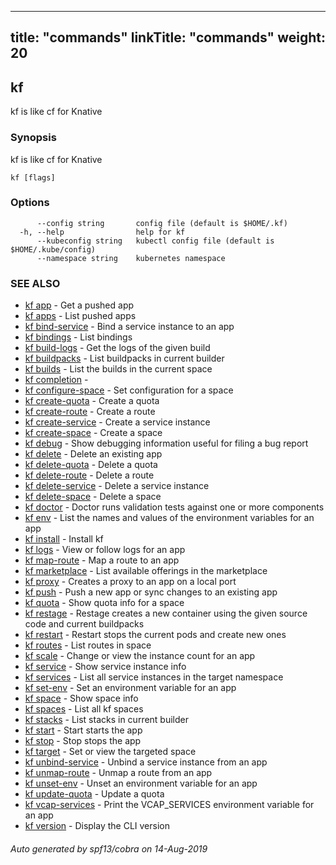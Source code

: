 
---
title: "commands"
linkTitle: "commands"
weight: 20
---

## kf

kf is like cf for Knative

### Synopsis

kf is like cf for Knative

```
kf [flags]
```

### Options

```
      --config string       config file (default is $HOME/.kf)
  -h, --help                help for kf
      --kubeconfig string   kubectl config file (default is $HOME/.kube/config)
      --namespace string    kubernetes namespace
```

### SEE ALSO

* [kf app](/docs/general-info/kf-cli/commands/kf_app/)	 - Get a pushed app
* [kf apps](/docs/general-info/kf-cli/commands/kf_apps/)	 - List pushed apps
* [kf bind-service](/docs/general-info/kf-cli/commands/kf_bind-service/)	 - Bind a service instance to an app
* [kf bindings](/docs/general-info/kf-cli/commands/kf_bindings/)	 - List bindings
* [kf build-logs](/docs/general-info/kf-cli/commands/kf_build-logs/)	 - Get the logs of the given build
* [kf buildpacks](/docs/general-info/kf-cli/commands/kf_buildpacks/)	 - List buildpacks in current builder
* [kf builds](/docs/general-info/kf-cli/commands/kf_builds/)	 - List the builds in the current space
* [kf completion](/docs/general-info/kf-cli/commands/kf_completion/)	 - 
* [kf configure-space](/docs/general-info/kf-cli/commands/kf_configure-space/)	 - Set configuration for a space
* [kf create-quota](/docs/general-info/kf-cli/commands/kf_create-quota/)	 - Create a quota
* [kf create-route](/docs/general-info/kf-cli/commands/kf_create-route/)	 - Create a route
* [kf create-service](/docs/general-info/kf-cli/commands/kf_create-service/)	 - Create a service instance
* [kf create-space](/docs/general-info/kf-cli/commands/kf_create-space/)	 - Create a space
* [kf debug](/docs/general-info/kf-cli/commands/kf_debug/)	 - Show debugging information useful for filing a bug report
* [kf delete](/docs/general-info/kf-cli/commands/kf_delete/)	 - Delete an existing app
* [kf delete-quota](/docs/general-info/kf-cli/commands/kf_delete-quota/)	 - Delete a quota
* [kf delete-route](/docs/general-info/kf-cli/commands/kf_delete-route/)	 - Delete a route
* [kf delete-service](/docs/general-info/kf-cli/commands/kf_delete-service/)	 - Delete a service instance
* [kf delete-space](/docs/general-info/kf-cli/commands/kf_delete-space/)	 - Delete a space
* [kf doctor](/docs/general-info/kf-cli/commands/kf_doctor/)	 - Doctor runs validation tests against one or more components
* [kf env](/docs/general-info/kf-cli/commands/kf_env/)	 - List the names and values of the environment variables for an app
* [kf install](/docs/general-info/kf-cli/commands/kf_install/)	 - Install kf
* [kf logs](/docs/general-info/kf-cli/commands/kf_logs/)	 - View or follow logs for an app
* [kf map-route](/docs/general-info/kf-cli/commands/kf_map-route/)	 - Map a route to an app
* [kf marketplace](/docs/general-info/kf-cli/commands/kf_marketplace/)	 - List available offerings in the marketplace
* [kf proxy](/docs/general-info/kf-cli/commands/kf_proxy/)	 - Creates a proxy to an app on a local port
* [kf push](/docs/general-info/kf-cli/commands/kf_push/)	 - Push a new app or sync changes to an existing app
* [kf quota](/docs/general-info/kf-cli/commands/kf_quota/)	 - Show quota info for a space
* [kf restage](/docs/general-info/kf-cli/commands/kf_restage/)	 - Restage creates a new container using the given source code and current buildpacks
* [kf restart](/docs/general-info/kf-cli/commands/kf_restart/)	 - Restart stops the current pods and create new ones
* [kf routes](/docs/general-info/kf-cli/commands/kf_routes/)	 - List routes in space
* [kf scale](/docs/general-info/kf-cli/commands/kf_scale/)	 - Change or view the instance count for an app
* [kf service](/docs/general-info/kf-cli/commands/kf_service/)	 - Show service instance info
* [kf services](/docs/general-info/kf-cli/commands/kf_services/)	 - List all service instances in the target namespace
* [kf set-env](/docs/general-info/kf-cli/commands/kf_set-env/)	 - Set an environment variable for an app
* [kf space](/docs/general-info/kf-cli/commands/kf_space/)	 - Show space info
* [kf spaces](/docs/general-info/kf-cli/commands/kf_spaces/)	 - List all kf spaces
* [kf stacks](/docs/general-info/kf-cli/commands/kf_stacks/)	 - List stacks in current builder
* [kf start](/docs/general-info/kf-cli/commands/kf_start/)	 - Start starts the app
* [kf stop](/docs/general-info/kf-cli/commands/kf_stop/)	 - Stop stops the app
* [kf target](/docs/general-info/kf-cli/commands/kf_target/)	 - Set or view the targeted space
* [kf unbind-service](/docs/general-info/kf-cli/commands/kf_unbind-service/)	 - Unbind a service instance from an app
* [kf unmap-route](/docs/general-info/kf-cli/commands/kf_unmap-route/)	 - Unmap a route from an app
* [kf unset-env](/docs/general-info/kf-cli/commands/kf_unset-env/)	 - Unset an environment variable for an app
* [kf update-quota](/docs/general-info/kf-cli/commands/kf_update-quota/)	 - Update a quota
* [kf vcap-services](/docs/general-info/kf-cli/commands/kf_vcap-services/)	 - Print the VCAP_SERVICES environment variable for an app
* [kf version](/docs/general-info/kf-cli/commands/kf_version/)	 - Display the CLI version

###### Auto generated by spf13/cobra on 14-Aug-2019
